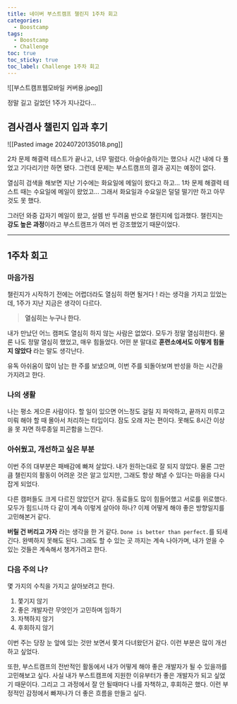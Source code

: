 ```yaml
---
title: 네이버 부스트캠프 챌린지 1주차 회고
categories:
  - Boostcamp
tags:
  - Boostcamp
  - Challenge
toc: true
toc_sticky: true
toc_label: Challenge 1주차 회고
---
```


![[부스트캠프웹모바일 커버용.jpeg]]

정말 길고 길었던 1주가 지나갔다...

## 겸사겸사 챌린지 입과 후기

![[Pasted image 20240720135018.png]]

2차 문제 해결력 테스트가 끝나고, 너무 떨렸다. 아슬아슬하기는 했으나 시간 내에 다 풀었고 기다리기만 하면 됐다. 그런데 문제는 부스트캠프의 결과 공지는 예정이 없다.

열심히 검색을 해보면 지난 기수에는 화요일에 메일이 왔다고 하고... 1차 문제 해결력 테스트 때는 수요일에 메일이 왔었고... 그래서 화요일과 수요일은 덜덜 떨기만 하고 아무것도 못 했다.

그러던 와중 갑자기 메일이 왔고, 설렘 반 두려움 반으로 챌린지에 입과했다. 챌린지는 **강도 높은 과정**이라고 부스트캠프가 여러 번 강조했었기 때문이었다.


---

## 1주차 회고

### 마음가짐

챌린지가 시작하기 전에는 어렵더라도 열심히 하면 될거다 ! 라는 생각을 가지고 있었는데, 1주가 지난 지금은 생각이 다르다.

> **열심히는 누구나 한다.**

내가 만났던 어느 캠퍼도 열심히 하지 않는 사람은 없었다. 모두가 정말 열심히한다. 물론 나도 정말 열심히 했었고, 매우 힘들었다. 어떤 분 말대로 **훈련소에서도 이렇게 힘들지 않았다** 라는 말도 생각난다.

유독 아쉬움이 많이 남는 한 주를 보냈으며, 이번 주를 되돌아보며 반성을 하는 시간을 가지려고 한다.


### 나의 생활

나는 평소 게으른 사람이다. 할 일이 있으면 어느정도 걸릴 지 파악하고, 끝까지 미루고 미뤄 해야 할 때 몰아서 처리하는 타입이다. 잠도 오래 자는 편이다. 못해도 8시간 이상을 못 자면 하루종일 피곤함을 느낀다.

### 아쉬웠고, 개선하고 싶은 부분

이번 주의 대부분은 패배감에 빠져 살았다. 내가 원하는대로 잘 되지 않았다. 물론 그만큼 챌린지의 활동이 어려운 것은 알고 있지만, 그래도 항상 해낼 수 있다는 마음을 다시 잡게 되었다.

다른 캠퍼들도 크게 다르진 않았던거 같다. 동료들도 많이 힘들어했고 서로를 위로했다. 모두가 힘드니까 다 같이 계속 이렇게 살아야 하나? 이제 어떻게 해야 좋은 방향일지를 고민해본거 같다.

**버릴 건 버리고 가자** 라는 생각을 한 거 같다. `Done is better than perfect.`를 되새긴다. 완벽하지 못해도 된다. 그래도 할 수 있는 곳 까지는 계속 나아가며, 내가 얻을 수 있는 것들은 계속해서 챙겨가려고 한다.

### 다음 주의 나?

몇 가지의 수칙을 가지고 살아보려고 한다.

1. 쫓기지 않기
2. 좋은 개발자란 무엇인가 고민하며 임하기
3. 자책하지 않기
4. 후회하지 않기

이번 주는 당장 눈 앞에 있는 것만 보면서 쫓겨 다녀왔던거 같다. 이런 부분은 많이 개선하고 싶었다.

또한, 부스트캠프의 전반적인 활동에서 내가 어떻게 해야 좋은 개발자가 될 수 있을까를 고민해보고 싶다. 사실 내가 부스트캠프에 지원한 이유부터가 좋은 개발자가 되고 싶었기 때문이다. 그리고 그 과정에서 잘 안 될때마다 나를 자책하고, 후회하곤 했다. 이런 부정적인 감정에서 빠져나가 더 좋은 흐름을 만들고 싶다.
